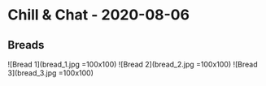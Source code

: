 # Chill & Chat - 2020-08-06

## Breads
![Bread 1](bread_1.jpg =100x100)
![Bread 2](bread_2.jpg =100x100)
![Bread 3](bread_3.jpg =100x100)
